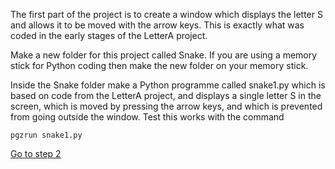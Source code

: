 The first part of the project is to create a window which displays the letter S and allows it to be moved with the arrow keys. This is exactly what was coded in the early stages of the LetterA project.

Make a new folder for this project called Snake. If you are using a memory stick for Python coding then make the new folder on your memory stick.

Inside the Snake folder make a Python programme called snake1.py which is based on code from the LetterA project, and displays a single letter S in the screen, which is moved by pressing the arrow keys, and which is prevented from going outside the window. Test this works with the command 
```
pgzrun snake1.py
```

[Go to step 2](../Step2-VisualStudioCode_for_debugging)